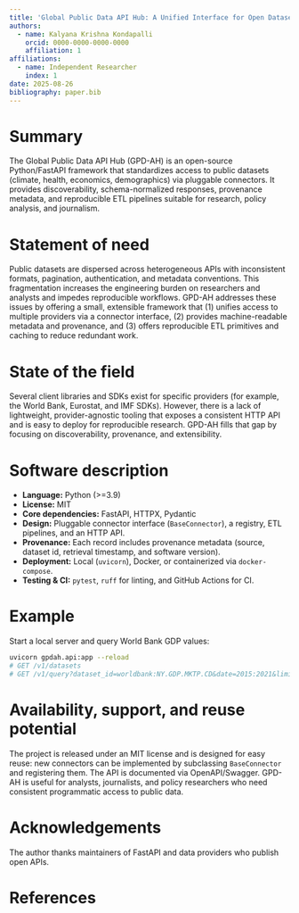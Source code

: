 ```yaml
---
title: 'Global Public Data API Hub: A Unified Interface for Open Datasets'
authors:
  - name: Kalyana Krishna Kondapalli
    orcid: 0000-0000-0000-0000
    affiliation: 1
affiliations:
  - name: Independent Researcher
    index: 1
date: 2025-08-26
bibliography: paper.bib
---
```


# Summary

The Global Public Data API Hub (GPD-AH) is an open-source Python/FastAPI framework that
standardizes access to public datasets (climate, health, economics, demographics) via
pluggable connectors. It provides discoverability, schema-normalized responses, provenance
metadata, and reproducible ETL pipelines suitable for research, policy analysis, and journalism.

# Statement of need

Public datasets are dispersed across heterogeneous APIs with inconsistent formats,
pagination, authentication, and metadata conventions. This fragmentation increases the
engineering burden on researchers and analysts and impedes reproducible workflows. GPD-AH
addresses these issues by offering a small, extensible framework that (1) unifies access to
multiple providers via a connector interface, (2) provides machine-readable metadata and
provenance, and (3) offers reproducible ETL primitives and caching to reduce redundant work.

# State of the field

Several client libraries and SDKs exist for specific providers (for example, the World Bank,
Eurostat, and IMF SDKs). However, there is a lack of lightweight, provider-agnostic tooling
that exposes a consistent HTTP API and is easy to deploy for reproducible research. GPD-AH
fills that gap by focusing on discoverability, provenance, and extensibility.

# Software description

- **Language:** Python (>=3.9)
- **License:** MIT
- **Core dependencies:** FastAPI, HTTPX, Pydantic
- **Design:** Pluggable connector interface (`BaseConnector`), a registry, ETL pipelines, and an HTTP API.
- **Provenance:** Each record includes provenance metadata (source, dataset id, retrieval timestamp, and software version).
- **Deployment:** Local (`uvicorn`), Docker, or containerized via `docker-compose`.
- **Testing & CI:** `pytest`, `ruff` for linting, and GitHub Actions for CI.

# Example

Start a local server and query World Bank GDP values:

```bash
uvicorn gpdah.api:app --reload
# GET /v1/datasets
# GET /v1/query?dataset_id=worldbank:NY.GDP.MKTP.CD&date=2015:2021&limit=50
```

# Availability, support, and reuse potential

The project is released under an MIT license and is designed for easy reuse: new connectors
can be implemented by subclassing `BaseConnector` and registering them. The API is
documented via OpenAPI/Swagger. GPD-AH is useful for analysts, journalists, and policy
researchers who need consistent programmatic access to public data.

# Acknowledgements

The author thanks maintainers of FastAPI and data providers who publish open APIs.

# References
